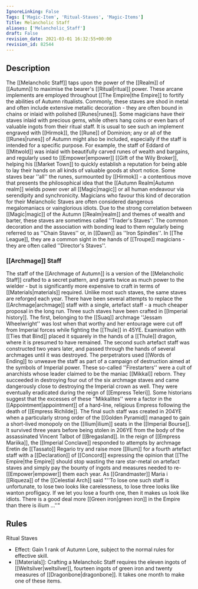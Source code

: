 ```yaml
---
IgnoreLinking: False
Tags: ['Magic-Item', 'Ritual-Staves', 'Magic-Items']
Title: Melancholic Staff
aliases: ['Melancholic_Staff']
draft: False
revision_date: 2021-03-01 16:32:55+00:00
revision_id: 82544
---
```


## Description
The [[Melancholic Staff]] taps upon the power of the  [[Realm]] of [[Autumn]]  to maximise the bearer's [[Ritual|ritual]] power. These arcane implements are employed throughout [[The Empire|the Empire]] to fortify the abilities of Autumn ritualists. Commonly, these staves are shod in metal and often include extensive metallic decoration - they are often bound in chains or inlaid with polished [[Runes|runes]]. Some magicians have their staves inlaid with precious gems, while others hang coins or even bars of valuable ingots from their ritual staff.
It is usual to see such an implement engraved with [[Hirmok]], the [[Rune]] of Dominion; any or all of the [[Runes|runes]] of Autumn might also be included, especially if the staff is intended for a specific purpose. For example, the staff of Eddard of [[Mitwold]] was inlaid with beautifully carved runes of wealth and bargains, and regularly used to [[Empower|empower]] [[Gift of the Wily Broker]], helping his [[Market Town]] to quickly establish a reputation for being able to lay their hands on all kinds of valuable goods at short notice. Some staves bear ''all'' the runes, surmounted by [[Hirmok]] - a contentious move that presents the philosophical idea that the [[Autumn Realm|Autumn realm]] wields power over all [[Magic|magic]] or all human endeavour via serendipity and synchronicity. Magicians who favour this kind of decoration for their Melancholic Staves are often considered dangerous megalomaniacs or vainglorious idiots.
Due to the strong correlation between [[Magic|magic]] of the Autumn [[Realm|realm]] and themes of wealth and barter, these staves are sometimes called ''Trader's Staves''. The common decoration and the association with bonding lead to them regularly being referred to as ''Chain Staves'' or, in [[Dawn]] as ''Iron Spindles''. In [[The League]], they are a common sight in the hands of [[Troupe]] magicians - they are often called ''Director's Staves''.
### [[Archmage]] Staff
The staff of the [[Archmage of Autumn]] is a version of the [[Melancholic Staff]] crafted to a secret pattern, and grants twice as much power to the wielder - but is significantly more expensive to craft in terms of [[Materials|materials]] required. Unlike most such staves, the same staves are reforged each year. There have been several attempts to replace the [[Archmage|archmage]] staff with a single, artefact staff - a much cheaper proposal in the long run. Three such staves have been crafted in [[Imperial history]]. 
The first, belonging to the [[Suaq]] archmage ''Jessam Wheelwright'' was lost when that worthy and her entourage were cut off from Imperial forces while fighting the [[Thule]] in 45YE. Examination with [[Ties that Bind]] placed it squarely in the hands of a [[Thule]] dragon, where it is presumed to have remained. 
The second such artefact staff was constructed two years later, and passed through the hands of several archmages until it was destroyed. The perpetrators used [[Words of Ending]] to unweave the staff as part of a campaign of destruction aimed at the symbols of Imperial power. These so-called ''Firestarters'' were a cult of anarchists whose leader claimed to be the maniac [[Mikkal]] reborn. They succeeded in destroying four out of the six archmage staves and came dangerously close to destroying the Imperial crown as well. They were eventually eradicated during the reign of [[Empress Teleri]]. Some historians suggest that the excesses of these ''Mikkalites'' were a factor in the [[Appointment|appointment]] of a hard-line, religious Empress following the death of [[Empress Richilde]].
The final such staff was created in 204YE when a particularly strong order of the [[Golden Pyramid]] managed to gain a short-lived monopoly on the [[Ilium|ilium]] seats in the [[Imperial Bourse]]. It survived three years before being stolen in 206YE from the body of the assassinated Vincent Talbot of [[Bregasland]]. 
In the reign of [[Empress Mariika]], the [[Imperial Conclave]] responded to attempts by archmage Eretin de [[Tassato]] Regario try and raise more [[Ilium]] for a fourth artefact staff with a [[Declaration]] of [[Concord]] expressing the opinion that [[The Empire|the Empire]] should stop wasting the rare star-metal on artefact staves and simply pay the bounty of ingots and measures needed to re-[[Empower|empower]] them each year. As [[Grandmaster]] Maria i [[Riqueza]] of the [[Celestial Arch]] said "''To lose one such staff is unfortunate, to lose two looks like carelessness, to lose three looks like wanton profligacy. If we let you lose a fourth one, then it makes us look like idiots. There is a good deal more [[Green iron|green iron]] in the Empire than there is ilium ...''"
## Rules
Ritual Staves
* Effect: Gain 1 rank of Autumn Lore, subject to the normal rules for effective skill.
* [[Materials]]: Crafting a Melancholic Staff requires the eleven ingots of [[Weltsilver|weltsilver]], fourteen ingots of green iron and twenty measures of [[Dragonbone|dragonbone]]. It takes one month to make one of these items.